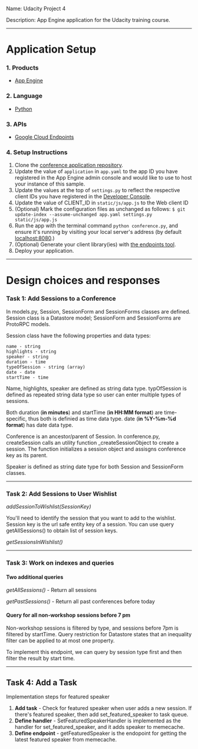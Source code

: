 Name: Udacity Project 4

Description: App Engine application for the Udacity training course.

----

# Application Setup


### 1. Products
- [App Engine][1]

### 2. Language
- [Python][2]

### 3. APIs
- [Google Cloud Endpoints][3]

### 4. Setup Instructions

1. Clone the [conference application repository][7].
2. Update the value of `application` in `app.yaml` to the app ID you
   have registered in the App Engine admin console and would like to use to host
   your instance of this sample.
3. Update the values at the top of `settings.py` to
   reflect the respective client IDs you have registered in the
   [Developer Console][4].
4. Update the value of CLIENT_ID in `static/js/app.js` to the Web client ID
5. (Optional) Mark the configuration files as unchanged as follows:
   `$ git update-index --assume-unchanged app.yaml settings.py static/js/app.js`
6. Run the app with the terminal command `python conference.py`, and ensure it's running by visiting your local server's address (by default [localhost:8080][5].)
7. (Optional) Generate your client library(ies) with [the endpoints tool][6].
8. Deploy your application.

[1]: https://developers.google.com/appengine
[2]: http://python.org
[3]: https://developers.google.com/appengine/docs/python/endpoints/
[4]: https://console.developers.google.com/
[5]: https://localhost:8080/
[6]: https://developers.google.com/appengine/docs/python/endpoints/endpoints_tool
[7]: https://github.com/silveruby/udacity-full-stack/tree/master/P4

----

# Design choices and responses


### Task 1: Add Sessions to a Conference


In models.py, Session, SessionForm and SessionForms classes are defined. Session class is a Datastore model; SessionForm and SessionForms are ProtoRPC models. 

Session class have the following properties and data types:

    name - string 
    highlights - string
    speaker - string
    duration - time
    typeOfSession - string (array)
    date - date
    startTime - time
    
Name, highlights, speaker are defined as string data type. typOfSession is defined as repeated string data type so user can enter multiple types of sessions. 

Both duration (**in minutes**) and startTime (**in HH:MM format**) are time-specific, thus both is definied as time data type. date (**in %Y-%m-%d format**) has date data type.

Conference is an ancestor/parent of Session. In conference.py, createSession calls an utility function _createSessionObject to create a session. The function initializes a session object and assisgns conference key as its parent. 

Speaker is defined as string date type for both Session and SessionForm classes. 

----

### Task 2: Add Sessions to User Wishlist

*addSessionToWishlist(SessionKey)* 

You'll need to identify the session that you want to add to the wishlist. Session key is the url safe entity key of a session. You can use query getAllSessions() to obtain list of session keys. 

*getSessionsInWishlist()*

----

### Task 3: Work on indexes and queries

#### Two additional queries

*getAllSessions()* - Return all sessions

*getPastSessions()* - Return all past conferences before today


#### Query for all non-workshop sessions before 7 pm

Non-workshop sessions is filtered by type, and sessions before 7pm is filtered by startTime. Query restriction for Datastore states that an inequality filter can be applied to at most one property. 

To implement this endpoint, we can query by session type first and then filter the result by start time.

----

## Task 4: Add a Task

Implementation steps for featured speaker

1. **Add task** - Check for featured speaker when user adds a new session. If there's featured speaker, then add set_featured_speaker to task queue. 
2. **Define handler** - SetFeaturedSpeakerHandler is implemented as the handler for set_featured_speaker, and it adds speaker to memecache. 
3. **Define endpoint** - getFeaturedSpeaker is the endopoint for getting the latest featured speaker from memecache. 

